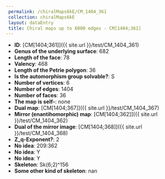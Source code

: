 ```yaml
--- 
 permalink: /chiralMaps6kE/CM_1404_361 
 collection: chiralMaps6kE
 layout: dataEntry
 title: Chiral maps up to 6000 edges - CM[1404;361]
---
```


- **ID**: [CM[1404;361]]({{ site.url }}/test/CM_1404_361)
- **Genus of the underlying surface**: 682
- **Length of the face**: 78
- **Valency**: 468
- **Length of the Petrie polygon**: 36
- **Is the automorphism group solvable?**: S
- **Number of vertices**: 6
- **Number of edges**: 1404
- **Number of faces**: 36
- **The map is self-**: none
- **Dual map**: [CM[1404;367]]({{ site.url }}/test/CM_1404_367)
- **Mirror (enantihomorphic) map**: [CM[1404;362]]({{ site.url }}/test/CM_1404_362)
- **Dual of the mirror image**: [CM[1404;368]]({{ site.url }}/test/CM_1404_368)
- **Z_q-Exponent?**: 2
- **No idea**:  209:362
- **No idea**: Y
- **No idea**: Y
- **Skeleton**: Sk(6;2)^156
- **Some other kind of skeleton**: nan
